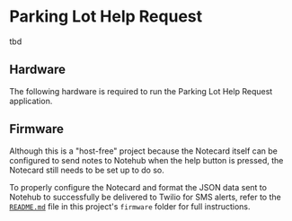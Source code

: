 # Parking Lot Help Request

tbd

## Hardware

The following hardware is required to run the Parking Lot Help Request application.



## Firmware

Although this is a "host-free" project because the Notecard itself can be configured to send notes to Notehub when the help button is pressed, the Notecard still needs to be set up to do so.

To properly configure the Notecard and format the JSON data sent to Notehub to successfully be delivered to Twilio for SMS alerts, refer to the [`README.md`](firmware/README.md) file in this project's `firmware` folder for full instructions.